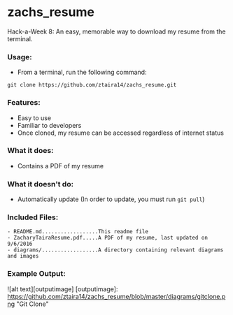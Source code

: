# zachs_resume
Hack-a-Week 8: An easy, memorable way to download my resume from the terminal. 

### Usage:
- From a terminal, run the following command: 

`git clone https://github.com/ztaira14/zachs_resume.git`

### Features:
- Easy to use
- Familiar to developers
- Once cloned, my resume can be accessed regardless of internet status

### What it does:
- Contains a PDF of my resume

### What it doesn't do:
- Automatically update (In order to update, you must run `git pull`)

### Included Files:
```
- README.md..................This readme file
- ZacharyTairaResume.pdf.....A PDF of my resume, last updated on 9/6/2016
- diagrams/..................A directory containing relevant diagrams and images
```

### Example Output:
![alt text][outputimage]
[outputimage]: https://github.com/ztaira14/zachs_resume/blob/master/diagrams/gitclone.png "Git Clone"
